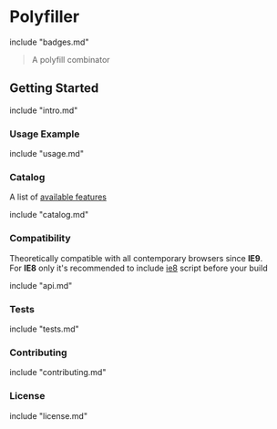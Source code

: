 # Polyfiller

include "badges.md"

> A polyfill combinator


## Getting Started

include "intro.md"


### Usage Example

include "usage.md"

### Catalog

A list of [available features](https://github.com/Polyfiller/polyfiller-catalog/tree/master/files)

include "catalog.md"


### Compatibility

Theoretically compatible with all contemporary browsers since **IE9**.<br />
For **IE8** only it's recommended to include [ie8](https://github.com/WebReflection/ie8) script before your build

include "api.md"

### Tests

include "tests.md"


### Contributing

include "contributing.md"

### License

include "license.md"
